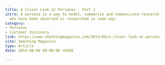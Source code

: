 ```yaml
---
title: A Closer Look at Personas - Part 1
intro: A persona is a way to model, summarize and communicate research about people
  who have been observed or researched in some way.
category:
- Personas
- Customer discovery
link: https://www.smashingmagazine.com/2014/08/a-closer-look-at-personas-part-1/
site: Smashing Magazine
type: Article
date: 2014-08-06 00:00:00 +0100

---
```

